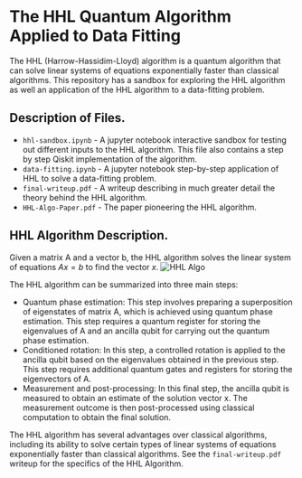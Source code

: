 # The HHL Quantum Algorithm Applied to Data Fitting

The HHL (Harrow-Hassidim-Lloyd) algorithm is a quantum algorithm that can solve linear systems of equations exponentially faster than classical algorithms. This repository has a sandbox for exploring the HHL algorithm as well an application of the HHL algorithm to a data-fitting problem. 

## Description of Files.

- `hhl-sandbox.ipynb` - A jupyter notebook interactive sandbox for testing out different inputs to the HHL algorithm. This file also contains a step by step Qiskit implementation of the algorithm.
- `data-fitting.ipynb` - A jupyter notebook step-by-step application of HHL to solve a data-fitting problem.
- `final-writeup.pdf` - A writeup describing in much greater detail the theory behind the HHL algorithm.
- `HHL-Algo-Paper.pdf` - The paper pioneering the HHL algorithm.

## HHL Algorithm Description. 
Given a matrix A and a vector b, the HHL algorithm solves the linear system of equations $Ax = b$ to find the vector $x$. 
![HHL Algo](https://qiskit.org/textbook/ch-applications/images/hhlcircuit.png)

The HHL algorithm can be summarized into three main steps:
- Quantum phase estimation: This step involves preparing a superposition of eigenstates of matrix A, which is achieved using quantum phase estimation. This step requires a quantum register for storing the eigenvalues of A and an ancilla qubit for carrying out the quantum phase estimation.
- Conditioned rotation: In this step, a controlled rotation is applied to the ancilla qubit based on the eigenvalues obtained in the previous step. This step requires additional quantum gates and registers for storing the eigenvectors of A.
- Measurement and post-processing: In this final step, the ancilla qubit is measured to obtain an estimate of the solution vector x. The measurement outcome is then post-processed using classical computation to obtain the final solution.

The HHL algorithm has several advantages over classical algorithms, including its ability to solve certain types of linear systems of equations exponentially faster than classical algorithms. See the `final-writeup.pdf` writeup for the specifics of the HHL Algorithm.
